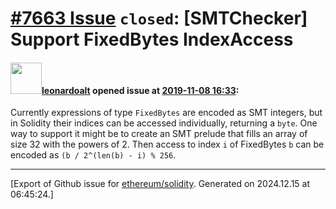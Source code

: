 # [\#7663 Issue](https://github.com/ethereum/solidity/issues/7663) `closed`: [SMTChecker] Support FixedBytes IndexAccess

#### <img src="https://avatars.githubusercontent.com/u/504195?u=ce2facd14af9fd474ebff49f0d44891f56f7500f&v=4" width="50">[leonardoalt](https://github.com/leonardoalt) opened issue at [2019-11-08 16:33](https://github.com/ethereum/solidity/issues/7663):

Currently expressions of type `FixedBytes` are encoded as SMT integers, but in Solidity their indices can be accessed individually, returning a `byte`.
One way to support it might be to create an SMT prelude that fills an array of size 32 with the powers of 2.
Then access to index `i` of FixedBytes `b` can be encoded as `(b / 2^(len(b) - i) % 256`.




-------------------------------------------------------------------------------



[Export of Github issue for [ethereum/solidity](https://github.com/ethereum/solidity). Generated on 2024.12.15 at 06:45:24.]
